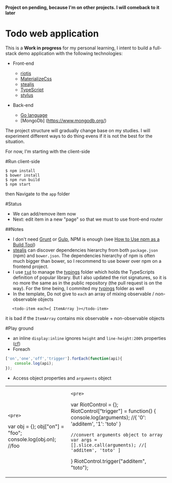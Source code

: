 **Project on pending, because I'm on other projects. I will comeback to it later**

# Todo web application

This is a **Work in progress** for my personal learning, I intent to build a full-stack demo application with the following technologies:

* Front-end
	* [riotjs](https://muut.com/riotjs/)
	* [MaterializeCss](http://materializecss.com/)
	* [stealjs](http://stealjs.com)
	* [TypeScript](http://www.typescriptlang.org/)
	* [stylus](https://learnboost.github.io/stylus/)

* Back-end
	* [Go language](http://golang.org/)
	* [MongoDb] (https://www.mongodb.org/)

The project structure will gradually change base on my studies. I will experiment different ways to do thing evens if it is not the best for the situation.

For now, I'm starting with the client-side
            
#Run client-side 

    $ npm install
    $ bower install
    $ npm run build
    $ npm start

then Navigate to the `app` folder

#Status

* We can add/remove item now
* Next: edit item in a new "page" so that we must to use front-end router

##Notes

* I don't need [Grunt](http://gruntjs.com/sample-gruntfile) or [Gulp](http://gulpjs.com/), NPM is enough (see [How to Use npm as a Build Tool](http://blog.keithcirkel.co.uk/how-to-use-npm-as-a-build-tool/
))    
* [stealjs](http://stealjs.com) can discover dependencies hierarchy from both `package.json` (npm) and `bower.json`. The dependencies hierarchy of npm is often much bigger than bower, so I recommend to use bower over npm on a frontend project.
* I use [`tsd`](http://definitelytyped.org/tsd/) to manage the [typings](/typings) folder which holds the TypeScripts definition of popular library. But I also updated the riot signatures, so it is no more the same as in the public repository  (the pull request is on the way). For the time being, I commited my [typings](/typings) folder as well 
* In the template, Do not give to `each` an array of mixing observable / non-observable objects
 ```
    <todo-item each={ ItemArray }></todo-item>
 ```   
it is bad if the `ItemArray` contains mix observable + non-observable objects

#Play ground

* an inline `display:inline` ignores `height` and `line-height:200%` properties ([cf](http://stackoverflow.com/questions/6246119/adjusting-line-height-of-label-elements-in-html-forms/6246422#6246422))
* Foreach

```js
['on','one','off','trigger'].forEach(function(api){
	console.log(api);
});
```

* Access object properties and `arguments` object

<table>
<tr><td>

	<pre>
var obj = {};
obj["on"] = "foo";
console.log(obj.on); //foo
	</pre>

</td><td>

	<pre>
var RiotControl = {};
RiotControl["trigger"] = function() {
	console.log(arguments); //{ '0': 'additem', '1': 'toto' }
	
	//convert arguments object to array
	var args = [].slice.call(arguments); //[ 'additem', 'toto' ]
}
RiotControl.trigger("additem", "toto");
	</pre>

</td></tr>
</table>




